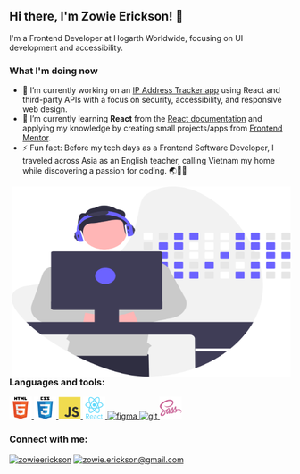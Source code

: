 <h2 left="center">Hi there, I'm Zowie Erickson! 👋</h2>
<p align="left">I'm a Frontend Developer at Hogarth Worldwide, focusing on UI development and accessibility.</p>

<h3 align="left">What I'm doing now</h3>
<ul>
<li>🔭 I’m currently working on an <a href="https://erickson-ip-address-tracker.netlify.app/">IP Address Tracker app</a> using React and third-party APIs with a focus on security, accessibility, and responsive web design.</li> 

<li>🌱 I’m currently learning <b>React</b> from the <a href="https://react.dev/learn">React documentation</a> and applying my knowledge by creating small projects/apps from <a href="https://www.frontendmentor.io/profile/zowieerickson">Frontend Mentor</a>.</li> 

<li>⚡️ Fun fact: Before my tech days as a Frontend Software Developer, I traveled across Asia as an English teacher, calling Vietnam my home while discovering a passion for coding. 🌏👩‍💻</li> 
</ul>

<img align="right" src="/dev-image.svg" alt="A web developer programming at his desk while wearing headphones" width="500" height="340" />

<h3 align="left">Languages and tools:</h3>
<p align="left"> <a href="https://www.w3.org/html/" target="_blank" rel="noreferrer"> <img src="https://raw.githubusercontent.com/devicons/devicon/master/icons/html5/html5-original-wordmark.svg" alt="html5" width="40" height="40"/> </a> <a href="https://www.w3schools.com/css/" target="_blank" rel="noreferrer"> <img src="https://raw.githubusercontent.com/devicons/devicon/master/icons/css3/css3-original-wordmark.svg" alt="css3" width="40" height="40"/> </a> <a href="https://developer.mozilla.org/en-US/docs/Web/JavaScript" target="_blank" rel="noreferrer"> <img src="https://raw.githubusercontent.com/devicons/devicon/master/icons/javascript/javascript-original.svg" alt="javascript" width="40" height="40"/> </a> <a href="https://reactjs.org/" target="_blank" rel="noreferrer"> <img src="https://raw.githubusercontent.com/devicons/devicon/master/icons/react/react-original-wordmark.svg" alt="react" width="40" height="40"/> <a href="https://www.figma.com/" target="_blank" rel="noreferrer"> <img src="https://www.vectorlogo.zone/logos/figma/figma-icon.svg" alt="figma" width="40" height="40"/> </a> <a href="https://git-scm.com/" target="_blank" rel="noreferrer"> <img src="https://www.vectorlogo.zone/logos/git-scm/git-scm-icon.svg" alt="git" width="40" height="40"/> </a> </a> <a href="https://sass-lang.com" target="_blank" rel="noreferrer"> <img src="https://raw.githubusercontent.com/devicons/devicon/master/icons/sass/sass-original.svg" alt="sass" width="40" height="40"/> </a> </p>

<h3 align="left">Connect with me:</h3>
<p align="left">
<a href="https://linkedin.com/in/zowieerickson" target="_blank"><img align="center" src="https://raw.githubusercontent.com/rahuldkjain/github-profile-readme-generator/master/src/images/icons/Social/linked-in-alt.svg" alt="zowieerickson" height="30" width="40" /></a> <a href="mailto:zowie.erickson@gmail.com" target="_blank"><img align="center" src="https://cdn4.iconfinder.com/data/icons/social-media-logos-6/512/112-gmail_email_mail-1024.png" alt="zowie.erickson@gmail.com" height="40" width="47" /></a>
</p>

